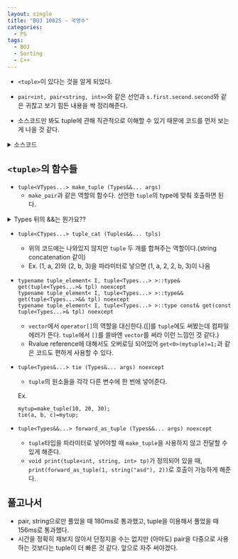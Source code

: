 ```yaml
---
layout: single
title: "BOJ 10825 - 국영수"
categories:
  - PS
tags:
  - BOJ
  - Sorting
  - C++
---
```


- `<tuple>`이 있다는 것을 알게 되었다.

- `pair<int, pair<string, int>>`와 같은 선언과 `s.first.second.second`와 같은 귀찮고 보기 힘든 내용을 싹 정리해준다.

- 소스코드만 봐도 tuple에 관해 직관적으로 이해할 수 있기 때문에 코드를 먼저 보는게 나을 것 같다.

<details markdown="1">
<summary>소스코드</summary>

```cpp
#include<tuple>
#include<string>
#include<vector>
#include<iostream>
#include<algorithm>
using namespace std;

typedef tuple<int, int, int, string> stds;

int main()
{
	int n;
	cin>>n;
	vector<stds> s(n);
	for(int i=0;i<n;i++){
		string st;
		int a, b, c;
		cin>>st>>a>>b>>c;
		s[i]=make_tuple(-a, b, -c, st);
	}
	sort(s.begin(), s.end());
	for(auto it:s) cout<<get<3>(it)<<'\n';
}
```

</details>

## `<tuple>`의 함수들

- `tuple<VTypes...> make_tuple (Types&&... args)`
  - `make_pair`과 같은 역할의 함수다. 선언한 `tuple`의 type에 맞춰 호출하면 된다.

<details markdown="1">
<summary>Types 뒤의 &&는 뭔가요??</summary>
명칭은 우측값 참조(Rvalue reference)라고 한다.  
먼저 좌측/우측값에 대해 짚고 넘어가자면, C++기준으로 &을 통해 레퍼런스를 만들 수 있으면 `Lvalue`고 `Rvalue`는 그게 아닌 값들이다.  
대입연산자 `=`를 정의할 때 `=`뒤에 오는 값이 `Lvalue`냐 `Rvalue`냐에 따라서 처리하는 방법이 달라진다. a=b에 대해 b가 Lvalue일 때는

> Lvalue일 때는 Lvalue자체가 값이 아니고 어떤 값이나 인스턴스를 가리키는 레퍼런스다.  
> 때문에 대입 연산을 할 때 로컬에서 생성된 레퍼런스에 대해 복제를 해서 복제된 리소스를 이용해야 한다.  
> 하지만 Rvalue일 때는 Rvalue 자체가 값이기 때문에 복제를 할 필요 없이 바로 대입해서 연산 속도를 빠르게 만들 수 있다.

일단 이렇게만 이해했는데 제대로 한건가 모르겠다. [다음에 필요하면 다시 이해해보자.](https://modoocode.com/189){: target="\_blank"}

</details>

- `tuple<CTypes...> tuple_cat (Tuples&&... tpls)`

  - 위의 코드에는 나와있지 않지만 `tuple` 두 개를 합쳐주는 역할이다.(string concatenation 같이)
  - Ex. (1, a, 2)와 (2, b, 3)을 파라미터로 넣으면 (1, a, 2, 2, b, 3)이 나옴

- `typename tuple_element< I, tuple<Types...> >::type& get(tuple<Types...>& tpl) noexcept`  
  `typename tuple_element< I, tuple<Types...> >::type&& get(tuple<Types...>&& tpl) noexcept`  
  `typename tuple_element< I, tuple<Types...> >::type const& get(const tuple<Types...>& tpl) noexcept`

  - `vector`에서 `operator[]`의 역할을 대신한다.([]를 `tuple`에도 써봤는데 컴파일에러가 뜬다. `tuple`에서 `[]`를 쓸바엔 `vector`를 써라 이런 느낌인 것 같다.)
  - Rvalue reference에 대해서도 오버로딩 되어있어 `get<0>(mytuple)=1;`과 같은 코드도 편하게 사용할 수 있다.

- `tuple<Types&...> tie (Types&... args) noexcept`

  - `tuple`의 원소들을 각각 다른 변수에 한 번에 넣어준다.

  Ex.

  ```
  mytup=make_tuple(10, 20, 30);
  tie(a, b, c)=mytup;
  ```

- `tuple<Types&&...> forward_as_tuple (Types&&... args) noexcept`
  - `tuple`타입을 파라미터로 넣어야할 때 `make_tuple`을 사용하지 않고 전달할 수 있게 해준다.
  - `void print(tuple<int, string, int> tp)`가 정의되어 있을 때,  
    `print(forward_as_tuple(1, string("asd"), 2))`로 호출이 가능하게 해준다.

## 풀고나서

- pair, string으로만 풀었을 때 180ms로 통과했고, tuple을 이용해서 풀었을 때 156ms로 통과했다.
- 시간을 정확히 재보지 않아서 단정지을 수는 없지만 (아마도) pair을 다중으로 사용하는 것보다는 tuple이 더 빠른 것 같다. 앞으로 자주 써야겠다.

